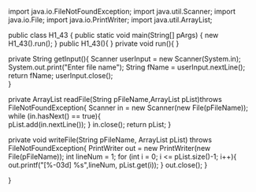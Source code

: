 import java.io.FileNotFoundException;
import java.util.Scanner;
import java.io.File;
import java.io.PrintWriter;
import java.util.ArrayList;

public class H1_43 {
  public static void main(String[] pArgs) {
    new H1_43().run(); 
  }
  public H1_43(){ 
  }
  private void run(){
  }
  
  private String getInput(){
    Scanner userInput = new Scanner(System.in);
    System.out.print("Enter file name");
    String fName = userInput.nextLine();
    return fName;
    userInput.close();    
  }
  
  private ArrayList<String> readFile(String pFileName,ArrayList<String> pList)throws FileNotFoundException{
    Scanner in = new Scanner(new File(pFileName));
    while (in.hasNext() == true){  
      pList.add(in.nextLine());
    }
    in.close();
    return pList; 
  }
  
  private void writeFile(String pFileName, ArrayList<String> pList) throws FileNotFoundException{
    PrintWriter out = new PrintWriter(new File(pFileName));
    int lineNum = 1;
    for (int i = 0; i <= pList.size()-1; i++){
      out.printf("[%-03d] %s",lineNum, pList.get(i));
    }
    out.close();
  }
  
  
  
}
